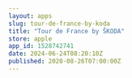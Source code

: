 ```yaml
---
layout: apps
slug: tour-de-france-by-koda
title: "Tour de France by ŠKODA"
store: apple
app_id: 1528742741
date: 2024-06-24T08:20:10Z
published: 2020-08-26T07:00:00Z
---
```

